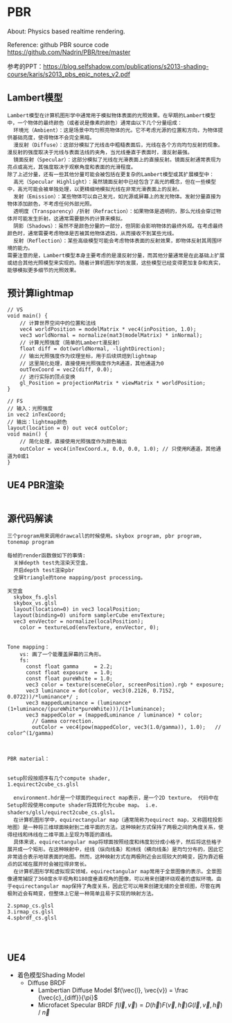 # PBR 

About: Physics based realtime rendering. 

Reference: github PBR source code https://github.com/Nadrin/PBR/tree/master

参考的PPT：https://blog.selfshadow.com/publications/s2013-shading-course/karis/s2013_pbs_epic_notes_v2.pdf

## Lambert模型
```
Lambert模型在计算机图形学中通常用于模拟物体表面的光照效果。在早期的Lambert模型中，一个物体的最终颜色（或者说是像素的颜色）通常由以下几个分量组成：
  环境光（Ambient）：这是场景中均匀照亮物体的光。它不考虑光源的位置和方向，为物体提供基础亮度，使得物体不会完全黑暗。
  漫反射（Diffuse）：这部分模拟了光线击中粗糙表面后，光线在各个方向均匀反射的现象。漫反射的强度取决于光线与表面法线的夹角，当光线垂直于表面时，漫反射最强。
  镜面反射（Specular）：这部分模拟了光线在光滑表面上的直接反射。镜面反射通常表现为亮点或高光，其强度取决于观察角度和表面的光滑程度。
除了上述分量，还有一些其他分量可能会被包括在更复杂的Lambert模型或其扩展模型中：
  高光（Specular Highlight）：虽然镜面反射中已经包含了高光的概念，但在一些模型中，高光可能会被单独处理，以更精细地模拟光线在非常光滑表面上的反射。
  发射（Emission）：某些物体可以自己发光，如光源或屏幕上的发光物体。发射分量直接为物体添加颜色，不考虑任何外部光照。
  透明度（Transparency）/折射（Refraction）：如果物体是透明的，那么光线会穿过物体并可能发生折射。这通常需要额外的计算来模拟。
  阴影（Shadows）：虽然不是颜色分量的一部分，但阴影会影响物体的最终外观。在考虑最终颜色时，通常需要考虑物体是否被其他物体遮挡，从而接收不到某些光线。
  反射（Reflection）：某些高级模型可能会考虑物体表面的反射效果，即物体反射其周围环境的能力。
需要注意的是，Lambert模型本身主要考虑的是漫反射分量，而其他分量通常是在此基础上扩展或结合其他光照模型来实现的。随着计算机图形学的发展，这些模型已经变得更加复杂和真实，能够模拟更多细节的光照效果。
```

## 预计算lightmap
```
// VS
void main() {
    // 计算世界空间中的位置和法线
    vec4 worldPosition = modelMatrix * vec4(inPosition, 1.0);
    vec3 worldNormal = normalize(mat3(modelMatrix) * inNormal);
    // 计算光照强度（简单的Lambert漫反射）
    float diff = dot(worldNormal, -lightDirection);
    // 输出光照强度作为纹理坐标，用于后续烘焙到lightmap
    // 这里简化处理，直接使用光照强度作为R通道，其他通道为0
    outTexCoord = vec2(diff, 0.0);
    // 进行实际的顶点变换
    gl_Position = projectionMatrix * viewMatrix * worldPosition;
}

// FS
// 输入：光照强度
in vec2 inTexCoord;
// 输出：lightmap颜色
layout(location = 0) out vec4 outColor;
void main() {
    // 简化处理，直接使用光照强度作为颜色输出
    outColor = vec4(inTexCoord.x, 0.0, 0.0, 1.0); // 只使用R通道，其他通道为0或1
}
```

## UE4 PBR渲染
```

```


## 源代码解读
```
三个program用来调用drawcall的时候使用。skybox program, pbr program, tonemap program

每帧的render函数做如下的事情:
  关掉depth test先渲染天空盒，
  开启depth test渲染pbr
  全屏triangle的tone mapping/post processing。

天空盒
  skybox_fs.glsl
  skybox_vs.glsl
  layout(location=0) in vec3 localPosition;
  layout(binding=0) uniform samplerCube envTexture;
  vec3 envVector = normalize(localPosition);
	color = textureLod(envTexture, envVector, 0);


Tone mapping：
    vs: 画了一个能覆盖屏幕的三角形。
    fs:
      const float gamma     = 2.2;
      const float exposure  = 1.0;
      const float pureWhite = 1.0;
      vec3 color = texture(sceneColor, screenPosition).rgb * exposure;
      vec3 luminance = dot(color, vec3(0.2126, 0.7152, 0.0722))/*luminance*/ ;
      vec3 mappedLuminance = (luminance*(1+luminance/(pureWhite*pureWhite)))/(1+luminance);
      vec3 mappedColor = (mappedLuminance / luminance) * color;
      	// Gamma correction.
	    outColor = vec4(pow(mappedColor, vec3(1.0/gamma)), 1.0);   // color^(1/gamma)



PBR material：


setup阶段按顺序有几个compute shader, 
1.equirect2cube_cs.glsl

  environment.hdr是一个球面的equirect map表示，是一个2D texture。 代码中在Setup阶段使用compute shader将其转化为cube map。 i.e. shaders/glsl/equirect2cube_cs.glsl。
  在计算机图形学中，equirectangular map（通常简称为equirect map，又称圆柱投影地图）是一种将三维球面映射到二维平面的方法。这种映射方式保持了两极之间的角度关系，使得经线和纬线在二维平面上呈现为等距的直线。
  具体来说，equirectangular map将球面按照经度和纬度划分成小格子，然后将这些格子展开成一个矩形。在这种映射中，经线（纵向线条）和纬线（横向线条）是均匀分布的，因此它非常适合表示地球表面的地图。然而，这种映射方式在两极附近会出现较大的畸变，因为靠近极点的区域在展开时会被拉得非常长。
  在计算机图形学和虚拟现实领域，equirectangular map常用于全景图像的表示。全景图像通常捕捉了360度水平视角和180度垂直视角的图像，可以用来创建环绕观者的虚拟环境。由于equirectangular map保持了角度关系，因此它可以用来创建无缝的全景视图，尽管在两极附近会有畸变，但整体上它是一种简单且易于实现的映射方法。

2.spmap_cs.glsl
3.irmap_cs.glsl
4.spbrdf_cs.glsl




```
## UE4 
- 着色模型Shading Model
  - Diffuse BRDF 
    - Lambertian Diffuse Model $f(\vec{l}, \vec{v}) = \frac {\vec{c}_{diff}}{\pi}$
    - Microfacet Specular BRDF $f(\vec{l}, \vec{v}) = D\left(\vec{h}\right) F\left(\vec{v}, \vec{h}\right) G\left(\vec{l}, \vec{v}, \vec{h}\right)$ /
      $\vec{n}$
      
```

